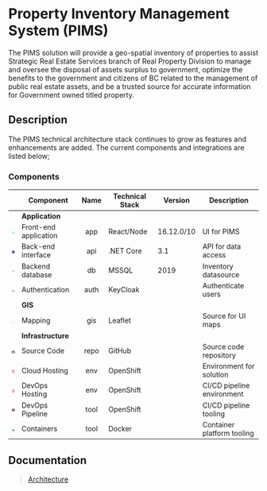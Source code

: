 # Property Inventory Management System (PIMS)

The PIMS solution will provide a geo-spatial inventory of properties to assist Strategic Real Estate Services branch of Real Property Division to manage and oversee the disposal of assets surplus to government, optimize the benefits to the government and citizens of BC related to the management of public real estate assets, and be a trusted source for accurate information for Government owned titled property.

## Description

The PIMS technical architecture stack continues to grow as features and enhancements are added. The current components and integrations are listed below;

### Components

|                                                     | Component             | Name | Technical Stack | Version    | Description                |
| --------------------------------------------------- | --------------------- | :--: | --------------- | ---------- | -------------------------- |
|                                                     | **Application**       |
| <img src="./images/logo-react.svg" width="25">      | Front-end application | app  | React/Node      | 16.12.0/10 | UI for PIMS                |
| <img src="./images/logo-dotnetcore.svg" width="25"> | Back-end interface    | api  | .NET Core       | 3.1        | API for data access        |
| <img src="./images/logo-mssql.svg" width="25">      | Backend database      |  db  | MSSQL           | 2019       | Inventory datasource       |
| <img src="./images/logo-KeyCloak.png" width="25">   | Authentication        | auth | KeyCloak        |            | Authenticate users         |
|                                                     | **GIS**               |
| <img src="./images/logo-leaflett.png" width="25">   | Mapping               | gis  | Leaflet         |            | Source for UI maps         |
|                                                     | **Infrastructure**    |
| <img src="./images/logo-github.svg" width="25">     | Source Code           | repo | GitHub          |            | Source code repository     |
| <img src="./images/logo-OpenShift.svg" width="25">  | Cloud Hosting         | env  | OpenShift       |            | Environment for solution   |
| <img src="./images/logo-OpenShift.svg" width="25">  | DevOps Hosting        | env  | OpenShift       |            | CI/CD pipeline environment |
| <img src="./images/logo-jenkins.svg" width="25">    | DevOps Pipeline       | tool | OpenShift       |            | CI/CD pipeline tooling     |
| <img src="./images/logo-docker.svg" width="25">     | Containers            | tool | Docker          |            | Container platform tooling |

## Documentation

> [Architecture](./ARCHITECTURE.md)
